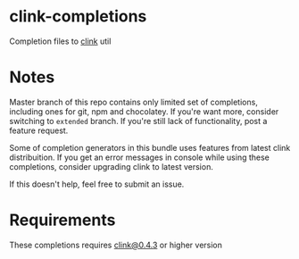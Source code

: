 clink-completions
=================

Completion files to [clink](https://github.com/mridgers/clink) util

Notes
=====

Master branch of this repo contains only limited set of completions, including ones for git, npm and chocolatey. If you're want more, consider switching to `extended` branch. If you're still lack of functionality, post a feature request.

Some of completion generators in this bundle uses features from latest clink distribuition. If you get an error messages in console while using these completions, consider upgrading clink to latest version.

If this doesn't help, feel free to submit an issue.

Requirements
============

These completions requires clink@0.4.3 or higher version